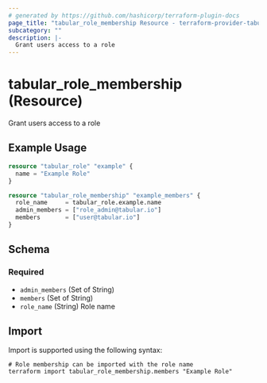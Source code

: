 ```yaml
---
# generated by https://github.com/hashicorp/terraform-plugin-docs
page_title: "tabular_role_membership Resource - terraform-provider-tabular"
subcategory: ""
description: |-
  Grant users access to a role
---
```


# tabular_role_membership (Resource)

Grant users access to a role

## Example Usage

```terraform
resource "tabular_role" "example" {
  name = "Example Role"
}

resource "tabular_role_membership" "example_members" {
  role_name     = tabular_role.example.name
  admin_members = ["role_admin@tabular.io"]
  members       = ["user@tabular.io"]
}
```

<!-- schema generated by tfplugindocs -->
## Schema

### Required

- `admin_members` (Set of String)
- `members` (Set of String)
- `role_name` (String) Role name

## Import

Import is supported using the following syntax:

```shell
# Role membership can be imported with the role name
terraform import tabular_role_membership.members "Example Role"
```
